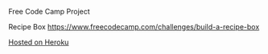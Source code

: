 Free Code Camp Project

Recipe Box
https://www.freecodecamp.com/challenges/build-a-recipe-box

[Hosted on Heroku](http://fcc-recipe-box.herokuapp.com/)
